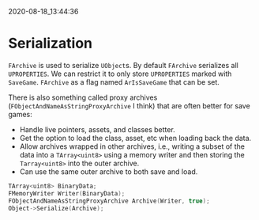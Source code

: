 2020-08-18_13:44:36

# Serialization

`FArchive` is used to serialize `UObject`s.
By default `FArchive` serializes all `UPROPERTIES`.
We can restrict it to only store `UPROPERTIES` marked with `SaveGame`.
`FArchive` as a flag named `ArIsSaveGame` that can be set.

There is also something called proxy archives (`FObjectAndNameAsStringProxyArchive` I think) that are often better for save games:
- Handle live pointers, assets, and classes better.
- Get the option to load the class, asset, etc when loading back the data.
- Allow archives wrapped in other archives, i.e., writing a subset of the data into a `TArray<uint8>` using a memory writer and then storing the `Tarray<uint8>` into the outer archive.
- Can use the same outer archive to both save and load.

```cpp
TArray<uint8> BinaryData;    
FMemoryWriter Writer(BinaryData);
FObjectAndNameAsStringProxyArchive Archive(Writer, true);
Object->Serialize(Archive);
```
